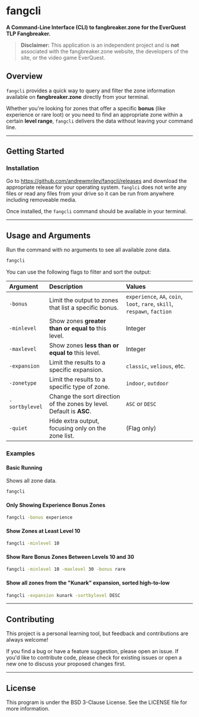 # fangcli

**A Command-Line Interface (CLI) to fangbreaker.zone for the EverQuest TLP Fangbreaker.**

> **Disclaimer:** This application is an independent project and is **not** associated with the fangbreaker.zone website, the developers of the site, or the video game EverQuest.

## Overview

`fangcli` provides a quick way to query and filter the zone information available on **fangbreaker.zone** directly from your terminal.

Whether you're looking for zones that offer a specific **bonus** (like experience or rare loot) or you need to find an appropriate zone within a certain **level range**, `fangcli` delivers the data without leaving your command line.

---

## Getting Started

### Installation

Go to https://github.com/andrewmriley/fangcli/releases and download the appropriate release for your operating system. `fanglci` does not write any files or read any files from your drive so it can be run from anywhere including removeable media.

Once installed, the `fangcli` command should be available in your terminal.

-----

## Usage and Arguments

Run the command with no arguments to see all available zone data.

```bash
fangcli
```

You can use the following flags to filter and sort the output:

| Argument       | Description                                                          | Values                                                                    |
|:---------------|:---------------------------------------------------------------------|:--------------------------------------------------------------------------|
| `-bonus`       | Limit the output to zones that list a specific bonus.                | `experience`, `AA`, `coin`, `loot`, `rare`, `skill`, `respawn`, `faction` |
| `-minlevel`    | Show zones **greater than or equal to** this level.                  | Integer                                                                   |
| `-maxlevel`    | Show zones **less than or equal to** this level.                     | Integer                                                                   |
| `-expansion`   | Limit the results to a specific expansion.                           | `classic`, `velious`, etc.                                                |
| `-zonetype`    | Limit the results to a specific type of zone.                        | `indoor`, `outdoor`                                                 |
| `-sortbylevel` | Change the sort direction of the zones by level. Default is **ASC**. | `ASC` or `DESC`                                                           |
| `-quiet`       | Hide extra output, focusing only on the zone list.                   | (Flag only)                                                               |

### Examples

#### Basic Running

Shows all zone data.

```bash
fangcli
```

#### Only Showing Experience Bonus Zones

```bash
fangcli -bonus experience
```

#### Show Zones at Least Level 10

```bash
fangcli -minlevel 10
```

#### Show Rare Bonus Zones Between Levels 10 and 30

```bash
fangcli -minlevel 10 -maxlevel 30 -bonus rare
```

#### Show all zones from the "Kunark" expansion, sorted high-to-low

```bash
fangcli -expansion kunark -sortbylevel DESC
```

-----

## Contributing

This project is a personal learning tool, but feedback and contributions are always welcome\!

If you find a bug or have a feature suggestion, please open an issue. If you'd like to contribute code, please check for existing issues or open a new one to discuss your proposed changes first.

-----

## License
This program is under the BSD 3-Clause License. See the LICENSE file for more information.